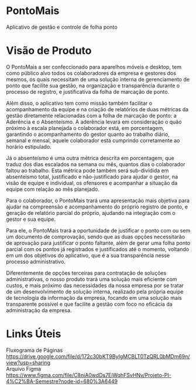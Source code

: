 # PontoMais
Aplicativo de gestão e controle de folha ponto

# Visão de Produto
	
<p>O PontoMais a ser confeccionado para aparelhos móveis e desktop, tem como público alvo todos os colaboradores da empresa e gestores dos mesmos, os quais necessitam de uma solução interna de gerenciamento de ponto que facilite sua gestão,  na organização e transparência durante o processo de registro, e justificativa da folha de marcação de ponto.</p>
<p>Além disso, o aplicativo tem como missão também facilitar o acompanhamento da equipe e na criação de relatórios de duas métricas da gestão diretamente relacionadas com a folha de marcação de ponto: a Aderência e o Absenteísmo. A aderência levará em consideração o quão próximo à escala planejada o colaborador está, em porcentagem, garantindo o acompanhamento do gestor quanto ao trabalho diário, semanal e mensal, aquele colaborador está cumprindo corretamente ao horário estipulado.</p>
<p>Já o absenteísmo é uma outra métrica descrita em porcentagem, que traduz dos dias escalados na semana ou mês, quantos dias o colaborador faltou ao trabalho. Esta métrica pode também será sub-dividida em absenteísmo total, justificado e não-justificado para ajudar o gestor, na visão de equipe e individual, os ofensores e acompanhar a situação da equipe com relação ao mês planejado.</p>
<p>Para o colaborador, o PontoMais trará uma apresentação mais objetiva para ajudar na compreensão e acompanhamento do próprio registro de ponto, e geração de relatório parcial do próprio, ajudando na integração com o gestor e sua equipe.</p>
<p>Para ele, o PontoMais trará a oportunidade de justificar o ponto com ou sem um documento de comprovação, sendo que as duas opções necessitarão de aprovação para justificar o ponto faltante, além de gerar uma folha ponto parcial com os pontos já registrados e justificados até o momento, voltando em um dos objetivos do aplicativo, que é a sua transparência nesse processo administrativo.</p>
<p>Diferentemente de opções terceiras para contratação de soluções administrativas, o nosso produto trará uma solução mais eficiente com custos, e mais próximo das necessidades da nossa empresa por se tratar de um desenvolvimento de solução interna, realizado pela própria equipe de tecnologia da informação da empresa, focando em uma solução mais transparente possível e que facilite a gestão com foco no eficácia da administração da empresa.</p>


# Links Úteis

Fluxograma de Páginas https://drive.google.com/file/d/172c30bKT9ByIgMCBLT0TzQRL0bMDm69n/view?usp=sharing
<br/>Arquivo Figma https://www.figma.com/file/C8niA0wdDs7EiWqhFSvHNv/Projeto-PI-4%C2%BA-Semestre?node-id=680%3A6449
